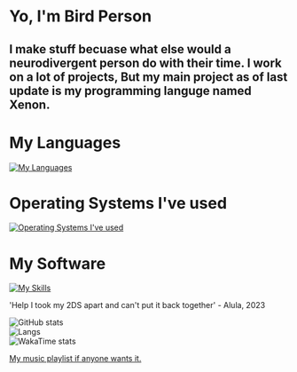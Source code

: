 # Yo, I'm Bird Person
## I make stuff becuase what else would a neurodivergent person do with their time. I work on a lot of projects, But my main project as of last update is my programming languge named Xenon.

# My Languages
[![My Languages](https://skillicons.dev/icons?i=c,cs,css,py,rust,html,js,ts,svelte)](https://skillicons.dev)

# Operating Systems I've used
[![Operating Systems I've used](https://skillicons.dev/icons?i=arch,linux,windows,mint)](https://skillicons.dev)

# My Software
[![My Skills](https://skillicons.dev/icons?i=codepen,git,github,neovim,robloxstudio,sublime,unity,unreal,visualstudio,vscode,deno,nodejs)](https://skillicons.dev)

'Help I took my 2DS apart and can't put it back together' - Alula, 2023

![GitHub stats](https://github-readme-stats.vercel.app/api?username=applepiecodes&theme=merko&custom_title=Report%20Card)<br>
![Langs](https://github-readme-stats.vercel.app/api/top-langs/?username=applepiecodes&layout=pie&theme=merko&custom_title=Languages%20I%20Tolerate%20The%20Most)<br>
![WakaTime stats](https://github-readme-stats.vercel.app/api/wakatime?username=ApplePieCodes&theme=merko&custom_title=Time%20Wasted)<br>

<a href="https://open.spotify.com/embed/playlist/5Cxb7ZPQtg6MlHmBJr4tVD?utm_source=generator">My music playlist if anyone wants it.</a>
